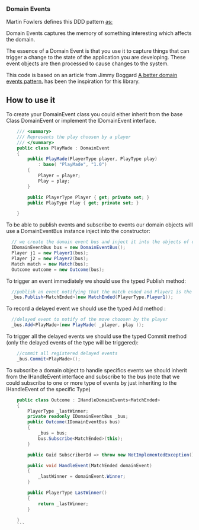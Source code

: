 ### Domain Events

Martin Fowlers defines this DDD pattern [as:](https://martinfowler.com/eaaDev/DomainEvent.html)

Domain Events captures the memory of something interesting which affects the domain.

The essence of a Domain Event is that you use it to capture things that can trigger a change to the state of the application you are developing. These event objects are then processed to cause changes to the system.

This code is based on an article from Jimmy Boggard [A better domain events pattern.](https://lostechies.com/jimmybogard/2014/05/13/a-better-domain-events-pattern/) has been the inspiration for this library.

## How to use it

To create your DomainEvent class you could either inherit from the base Class DomainEvent or implement the IDomainEvent interface.

```csharp
    /// <summary>
    /// Represents the play choosen by a player
    /// </summary>
    public class PlayMade : DomainEvent
    {
        public PlayMade(PlayerType player, PlayType play)
            : base( "PlayMade", "1.0")
        {
            Player = player;
            Play = play;
        }

        public PlayerType Player { get; private set; }
        public PlayType Play { get; private set; }

    }
```

To be able to publish events and subscribe to events our domain objects will use a DomainEventBus instance inject into the constructor: 

```cs
  // we create the domain event bus and inject it into the objects of our domain model (normally done using a IoC container) 
  IDomainEventBus bus = new DomainEventBus();
  Player j1 = new Player1(bus);
  Player j2 = new Player2(bus);
  Match match = new Match(bus);
  Outcome outcome = new Outcome(bus);
   ```
  To trigger an event immediately we should use the typed Publish method:
  
  ```cs
    //publish an event notifying that the match ended and Player1 is the winner
    _bus.Publish<MatchEnded>(new MatchEnded(PlayerType.Player1));
 ```
 To record a delayed event we should use the typed Add method :
 
  ```cs
    //delayed event to notify of the move choosen by the player
    _bus.Add<PlayMade>(new PlayMade( _player, play ));
```
To trigger all the delayed events we should use the typed Commit method (only the delayed events of the type will be triggered):
```cs
    //commit all registered delayed events
    _bus.Commit<PlayMade>();
```
To subscribe a domain object to handle specifics events we should inherit from the IHandleEvent interface and subscribe to the bus
(note that we could subscribe to one or more type of events by just inheriting to the IHandleEvent of the specific Type) 
```cs
    public class Outcome : IHandleDomainEvents<MatchEnded>
    {
        PlayerType _lastWinner;
        private readonly IDomainEventBus _bus;
        public Outcome(IDomainEventBus bus)
        {
            _bus = bus;
            bus.Subscribe<MatchEnded>(this);
        }

        public Guid SubscriberId => throw new NotImplementedException();

        public void HandleEvent(MatchEnded domainEvent)
        {
            _lastWinner = domainEvent.Winner;
        }

        public PlayerType LastWinner()
        {
            return _lastWinner;
        }

    }
    ```



